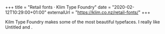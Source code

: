 +++
title = "Retail fonts · Klim Type Foundry"
date = "2020-02-12T10:29:00+01:00"
externalUrl = "https://klim.co.nz/retail-fonts/"
+++

Kilm Type Foundry makes some of the most beautiful typefaces. I really like Untitled and .